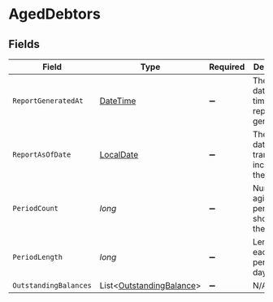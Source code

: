# AgedDebtors


## Fields

| Field                                                                                 | Type                                                                                  | Required                                                                              | Description                                                                           | Example                                                                               |
| ------------------------------------------------------------------------------------- | ------------------------------------------------------------------------------------- | ------------------------------------------------------------------------------------- | ------------------------------------------------------------------------------------- | ------------------------------------------------------------------------------------- |
| `ReportGeneratedAt`                                                                   | [DateTime](https://learn.microsoft.com/en-us/dotnet/api/system.datetime?view=net-5.0) | :heavy_minus_sign:                                                                    | The exact date and time the report was generated.                                     | 2024-11-14T12:00:00.000Z                                                              |
| `ReportAsOfDate`                                                                      | [LocalDate](https://nodatime.org/3.1.x/api/NodaTime.LocalDate.html)                   | :heavy_minus_sign:                                                                    | The cutoff date for transactions included in the report.                              | 2024-11-13                                                                            |
| `PeriodCount`                                                                         | *long*                                                                                | :heavy_minus_sign:                                                                    | Number of aging periods shown in the report.                                          | 4                                                                                     |
| `PeriodLength`                                                                        | *long*                                                                                | :heavy_minus_sign:                                                                    | Length of each aging period in days.                                                  | 30                                                                                    |
| `OutstandingBalances`                                                                 | List<[OutstandingBalance](../../Models/Components/OutstandingBalance.md)>             | :heavy_minus_sign:                                                                    | N/A                                                                                   |                                                                                       |